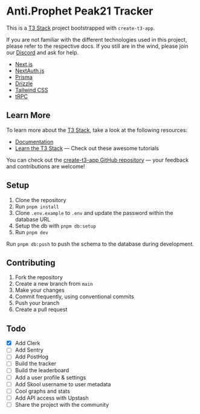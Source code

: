 # Anti.Prophet Peak21 Tracker

This is a [T3 Stack](https://create.t3.gg/) project bootstrapped with `create-t3-app`.

If you are not familiar with the different technologies used in this project, please refer to the respective docs. If you still are in the wind, please join our [Discord](https://t3.gg/discord) and ask for help.

- [Next.js](https://nextjs.org)
- [NextAuth.js](https://next-auth.js.org)
- [Prisma](https://prisma.io)
- [Drizzle](https://orm.drizzle.team)
- [Tailwind CSS](https://tailwindcss.com)
- [tRPC](https://trpc.io)

## Learn More

To learn more about the [T3 Stack](https://create.t3.gg/), take a look at the following resources:

- [Documentation](https://create.t3.gg/)
- [Learn the T3 Stack](https://create.t3.gg/en/faq#what-learning-resources-are-currently-available) — Check out these awesome tutorials

You can check out the [create-t3-app GitHub repository](https://github.com/t3-oss/create-t3-app) — your feedback and contributions are welcome!

## Setup

1. Clone the repository
2. Run `pnpm install`
3. Clone `.env.example` to `.env` and update the password within the database URL
4. Setup the db with `pnpm db:setup`
5. Run `pnpm dev`

Run `pnpm db:push` to push the schema to the database during development.

## Contributing

1. Fork the repository
2. Create a new branch from `main`
3. Make your changes
4. Commit frequently, using conventional commits
5. Push your branch
6. Create a pull request

## Todo

- [x] Add Clerk
- [ ] Add Sentry
- [ ] Add PostHog
- [ ] Build the tracker
- [ ] Build the leaderboard
- [ ] Add a user profile & settings
- [ ] Add Skool username to user metadata
- [ ] Cool graphs and stats
- [ ] Add API access with Upstash
- [ ] Share the project with the community
